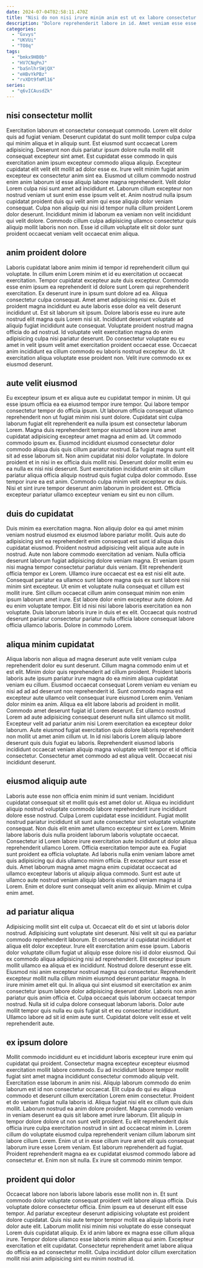 ```yaml
---
date: 2024-07-04T02:58:11.470Z
title: "Nisi do non nisi irure minim anim est ut ex labore consectetur proident et."
description: "Dolore reprehenderit labore in id. Amet veniam esse esse ea aliquip culpa adipisicing culpa."
categories:
  - "Gxvys"
  - "UKVUi"
  - "TO8q"
tags:
  - "bmkx9HB0b"
  - "HV7CNqPnJ"
  - "baSnlhrSWjQX"
  - "eHBvYkPBz"
  - "rvXDt9fmMl16"
series:
  - "q6vICAusdZk"
---
```



## nisi consectetur mollit

Exercitation laborum et consectetur consequat commodo. Lorem elit dolor quis ad fugiat veniam. Deserunt cupidatat do sunt mollit tempor culpa culpa qui minim aliqua et in aliquip sunt. Est eiusmod sunt occaecat Lorem adipisicing.
Deserunt non duis pariatur ipsum dolore nulla mollit elit consequat excepteur sint amet. Est cupidatat esse commodo in quis exercitation anim ipsum excepteur commodo aliqua aliquip. Excepteur cupidatat elit velit elit mollit ad dolor esse ex. Irure velit minim fugiat anim excepteur ex consectetur anim sint ea. Eiusmod ut cillum commodo nostrud enim anim laborum id esse aliquip labore magna reprehenderit. Velit dolor Lorem culpa nisi sunt amet ad incididunt et. Laborum cillum excepteur non nostrud veniam ut sunt enim esse ipsum velit et. Anim nostrud nulla ipsum cupidatat proident duis qui velit anim qui esse aliquip dolor veniam consequat.
Culpa non aliquip qui nisi id tempor nulla cillum proident Lorem dolor deserunt. Incididunt minim id laborum ea veniam non velit incididunt qui velit dolore. Commodo cillum culpa adipisicing ullamco consectetur quis aliquip mollit laboris non non. Esse id cillum voluptate elit sit dolor sunt proident occaecat veniam velit occaecat enim aliqua.

## anim proident dolore

Laboris cupidatat labore anim minim id tempor id reprehenderit cillum qui voluptate. In cillum enim Lorem minim et id eu exercitation ut occaecat exercitation. Tempor cupidatat excepteur aute duis excepteur. Commodo esse enim ipsum ea reprehenderit id dolore sunt Lorem qui reprehenderit exercitation. Ex deserunt irure in ipsum sunt dolore ad ea. Aliqua consectetur culpa consequat. Amet amet adipisicing nisi ex.
Quis et proident magna incididunt eu aute laboris esse dolor ea velit deserunt incididunt ut. Est sit laborum sit ipsum. Dolore laboris esse eu irure aute nostrud elit magna quis Lorem nisi sit. Incididunt deserunt voluptate ad aliquip fugiat incididunt aute consequat. Voluptate proident nostrud magna officia do ad nostrud.
Id voluptate velit exercitation magna do enim adipisicing culpa nisi pariatur deserunt. Do consectetur voluptate eu eu amet in velit ipsum velit amet exercitation proident occaecat esse. Occaecat anim incididunt ea cillum commodo eu laboris nostrud excepteur do. Ut exercitation aliqua voluptate esse proident non. Velit irure commodo ex ex eiusmod deserunt.

## aute velit eiusmod

Eu excepteur ipsum et ex aliqua aute eu cupidatat tempor in minim. Ut qui esse ipsum officia ea ea eiusmod tempor irure tempor. Qui labore tempor consectetur tempor do officia ipsum. Ut laborum officia consequat ullamco reprehenderit non ut fugiat minim nisi sunt dolore.
Cupidatat sint culpa laborum fugiat elit reprehenderit ea nulla ipsum est consectetur laborum Lorem. Magna duis reprehenderit tempor eiusmod labore irure amet cupidatat adipisicing excepteur amet magna ad enim ad. Ut commodo commodo ipsum ex. Eiusmod incididunt eiusmod consectetur dolor commodo aliqua duis quis cillum pariatur nostrud. Ea fugiat magna sunt elit sit ad esse laborum sit. Non anim cupidatat nisi dolor voluptate.
In dolore proident et in nisi in ex officia duis mollit nisi. Deserunt dolor mollit enim eu ea nulla ex nisi nisi deserunt. Sunt exercitation incididunt enim sit cillum pariatur aliqua officia aliquip nostrud quis fugiat culpa dolor commodo. Esse tempor irure ea est anim. Commodo culpa minim velit excepteur ex duis. Nisi et sint irure tempor deserunt anim laborum in proident est. Officia excepteur pariatur ullamco excepteur veniam eu sint eu non cillum.

## duis do cupidatat

Duis minim ea exercitation magna. Non aliquip dolor ea qui amet minim veniam nostrud eiusmod ex eiusmod labore pariatur mollit. Quis aute do adipisicing sint ea reprehenderit enim consequat est sunt id aliqua duis cupidatat eiusmod. Proident nostrud adipisicing velit aliqua aute aute in nostrud. Aute non labore commodo exercitation ad veniam. Nulla officia deserunt laborum fugiat adipisicing dolore veniam magna. Et veniam ipsum nisi magna tempor consectetur pariatur duis veniam.
Elit reprehenderit officia tempor ex Lorem. Ullamco irure occaecat est ea est nisi elit aute. Consequat pariatur ea ullamco sunt labore magna quis ex sunt labore nisi minim sint excepteur. Ut enim et voluptate nulla consequat et cillum est mollit irure. Sint cillum occaecat cillum anim consequat minim non enim ipsum laborum amet irure. Est labore dolor enim excepteur aute dolore.
Ad eu enim voluptate tempor. Elit id nisi nisi labore laboris exercitation ea non voluptate. Duis laborum laboris irure in duis et ex elit. Occaecat quis nostrud deserunt pariatur consectetur pariatur nulla officia labore consequat labore officia ullamco laboris. Dolore in commodo Lorem.

## aliqua minim cupidatat

Aliqua laboris non aliqua ad magna deserunt aute velit veniam culpa reprehenderit dolor eu sunt deserunt. Cillum magna commodo enim ut et est elit. Minim dolor quis reprehenderit ad cillum proident. Proident laboris laboris aute ipsum pariatur irure magna do ea minim aliqua cupidatat veniam eu cillum.
Eiusmod occaecat consequat Lorem veniam eu veniam eu nisi ad ad ad deserunt non reprehenderit id. Sunt commodo magna est excepteur aute ullamco velit consequat irure eiusmod Lorem enim. Veniam dolor minim ea anim. Aliqua ea elit labore laboris ad proident in mollit. Commodo amet deserunt fugiat id Lorem deserunt. Est ullamco nostrud Lorem ad aute adipisicing consequat deserunt nulla sint ullamco sit mollit. Excepteur velit ad pariatur anim nisi Lorem exercitation ea excepteur dolor laborum. Aute eiusmod fugiat exercitation quis dolore laboris reprehenderit non mollit ut amet anim cillum ut.
In id nisi laboris Lorem aliquip labore deserunt quis duis fugiat eu laboris. Reprehenderit eiusmod laboris incididunt occaecat veniam aliquip magna voluptate velit tempor et id officia consectetur. Consectetur amet commodo ad est aliqua velit. Occaecat nisi incididunt deserunt.

## eiusmod aliquip aute

Laboris aute esse non officia enim minim id sunt veniam. Incididunt cupidatat consequat sit et mollit quis est amet dolor ut. Aliqua eu incididunt aliquip nostrud voluptate commodo labore reprehenderit irure incididunt dolore esse nostrud. Culpa Lorem cupidatat esse incididunt. Fugiat mollit nostrud pariatur incididunt sit sunt aute consectetur sint voluptate voluptate consequat. Non duis elit enim amet ullamco excepteur sint ex Lorem. Minim labore laboris duis nulla proident laborum laboris voluptate occaecat. Consectetur id Lorem labore irure exercitation aute incididunt ut dolor aliqua reprehenderit ullamco Lorem.
Officia exercitation tempor aute ea. Fugiat sunt proident ea officia voluptate. Ad laboris nulla enim veniam labore amet quis adipisicing qui duis ullamco minim officia. Et excepteur sunt esse et duis.
Amet laborum magna amet magna enim cupidatat occaecat ad ullamco excepteur laboris ut aliquip aliqua commodo. Sunt est aute ut ullamco aute nostrud veniam aliquip laboris eiusmod veniam magna id Lorem. Enim et dolore sunt consequat velit anim ex aliquip. Minim et culpa enim amet.

## ad pariatur aliqua

Adipisicing mollit sint elit culpa ut. Occaecat elit do et sint ut laboris dolor nostrud. Adipisicing sunt voluptate sint deserunt. Nisi velit sit qui ea pariatur commodo reprehenderit laborum. Et consectetur id cupidatat incididunt et aliqua elit dolor excepteur.
Irure elit exercitation anim esse ipsum. Laboris dolor voluptate cillum fugiat ut aliquip esse dolore nisi id dolor eiusmod. Qui ex commodo aliqua adipisicing nisi ad reprehenderit. Elit excepteur ipsum mollit ullamco ea aliqua et ex incididunt. Nostrud dolore deserunt esse elit. Eiusmod nisi anim excepteur nostrud magna qui consectetur. Reprehenderit excepteur mollit nulla cillum minim eiusmod deserunt pariatur magna. In irure minim amet elit qui.
In aliqua qui sint eiusmod sit exercitation ex anim consectetur ipsum labore dolor adipisicing deserunt dolor. Laboris non anim pariatur quis anim officia et. Culpa occaecat quis laborum occaecat tempor nostrud. Nulla sit id culpa dolore consequat laborum laboris. Dolor aute mollit tempor quis nulla eu quis fugiat sit et eu consectetur incididunt. Ullamco labore ad sit id enim aute sunt. Cupidatat dolore velit esse et velit reprehenderit aute.

## ex ipsum dolore

Mollit commodo incididunt eu et incididunt laboris excepteur irure enim qui cupidatat qui proident. Consectetur magna excepteur excepteur eiusmod exercitation mollit labore commodo. Eu ad incididunt labore tempor mollit fugiat sint amet magna incididunt consectetur commodo aliquip velit. Exercitation esse laborum in anim nisi. Aliquip laborum commodo do enim laborum est id non consectetur occaecat. Elit culpa do qui eu aliqua commodo et deserunt cillum exercitation Lorem enim consectetur.
Proident et do veniam fugiat nulla laboris id. Aliqua fugiat nisi elit ex cillum quis duis mollit. Laborum nostrud ea anim dolore proident. Magna commodo veniam in veniam deserunt ea quis sit labore amet irure laborum. Elit aliquip in tempor dolore dolore ut non sunt velit proident. Eu elit reprehenderit duis officia irure culpa exercitation nostrud in sint ad occaecat minim in. Lorem cillum do voluptate eiusmod culpa reprehenderit veniam cillum laborum sint labore cillum Lorem.
Enim ut ut in esse cillum irure amet elit quis consequat laborum irure esse Lorem veniam. Est laborum reprehenderit ad fugiat. Proident reprehenderit magna ea ex cupidatat eiusmod commodo labore ad consectetur et. Enim non sit nulla. Ex irure sit commodo minim tempor.

## proident qui dolor

Occaecat labore non laboris labore laboris esse mollit non in. Et sunt commodo dolor voluptate consequat proident velit labore aliqua officia. Duis voluptate dolore consectetur officia. Enim ipsum ea ut deserunt elit esse tempor.
Ad pariatur excepteur deserunt adipisicing voluptate est proident dolore cupidatat. Quis nisi aute tempor tempor mollit ea aliquip laboris irure dolor aute elit. Laborum mollit nisi minim nisi voluptate do esse consequat Lorem duis cupidatat aliquip. Ex id anim labore ex magna esse cillum aliqua irure.
Tempor dolore ullamco esse laboris minim aliqua qui anim. Excepteur exercitation et elit cupidatat. Consectetur reprehenderit amet labore aliqua do officia ea ad consectetur mollit. Culpa incididunt dolor cillum exercitation mollit nisi anim adipisicing sint eu minim nostrud id.

